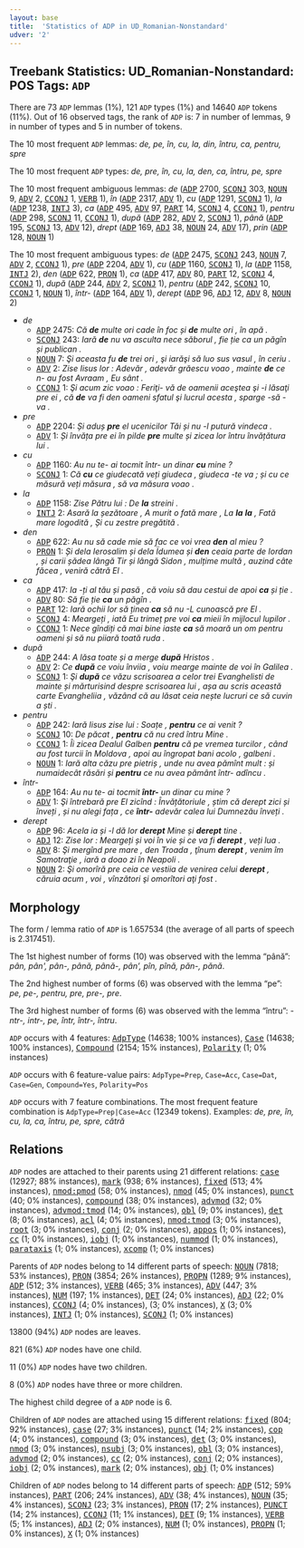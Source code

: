 ```yaml
---
layout: base
title:  'Statistics of ADP in UD_Romanian-Nonstandard'
udver: '2'
---
```


## Treebank Statistics: UD_Romanian-Nonstandard: POS Tags: `ADP`

There are 73 `ADP` lemmas (1%), 121 `ADP` types (1%) and 14640 `ADP` tokens (11%).
Out of 16 observed tags, the rank of `ADP` is: 7 in number of lemmas, 9 in number of types and 5 in number of tokens.

The 10 most frequent `ADP` lemmas: <em>de, pe, în, cu, la, din, întru, ca, pentru, spre</em>

The 10 most frequent `ADP` types:  <em>de, pre, în, cu, la, den, ca, întru, pe, spre</em>

The 10 most frequent ambiguous lemmas: <em>de</em> (<tt><a href="ro_nonstandard-pos-ADP.html">ADP</a></tt> 2700, <tt><a href="ro_nonstandard-pos-SCONJ.html">SCONJ</a></tt> 303, <tt><a href="ro_nonstandard-pos-NOUN.html">NOUN</a></tt> 9, <tt><a href="ro_nonstandard-pos-ADV.html">ADV</a></tt> 2, <tt><a href="ro_nonstandard-pos-CCONJ.html">CCONJ</a></tt> 1, <tt><a href="ro_nonstandard-pos-VERB.html">VERB</a></tt> 1), <em>în</em> (<tt><a href="ro_nonstandard-pos-ADP.html">ADP</a></tt> 2317, <tt><a href="ro_nonstandard-pos-ADV.html">ADV</a></tt> 1), <em>cu</em> (<tt><a href="ro_nonstandard-pos-ADP.html">ADP</a></tt> 1291, <tt><a href="ro_nonstandard-pos-SCONJ.html">SCONJ</a></tt> 1), <em>la</em> (<tt><a href="ro_nonstandard-pos-ADP.html">ADP</a></tt> 1238, <tt><a href="ro_nonstandard-pos-INTJ.html">INTJ</a></tt> 3), <em>ca</em> (<tt><a href="ro_nonstandard-pos-ADP.html">ADP</a></tt> 495, <tt><a href="ro_nonstandard-pos-ADV.html">ADV</a></tt> 97, <tt><a href="ro_nonstandard-pos-PART.html">PART</a></tt> 14, <tt><a href="ro_nonstandard-pos-SCONJ.html">SCONJ</a></tt> 4, <tt><a href="ro_nonstandard-pos-CCONJ.html">CCONJ</a></tt> 1), <em>pentru</em> (<tt><a href="ro_nonstandard-pos-ADP.html">ADP</a></tt> 298, <tt><a href="ro_nonstandard-pos-SCONJ.html">SCONJ</a></tt> 11, <tt><a href="ro_nonstandard-pos-CCONJ.html">CCONJ</a></tt> 1), <em>după</em> (<tt><a href="ro_nonstandard-pos-ADP.html">ADP</a></tt> 282, <tt><a href="ro_nonstandard-pos-ADV.html">ADV</a></tt> 2, <tt><a href="ro_nonstandard-pos-SCONJ.html">SCONJ</a></tt> 1), <em>până</em> (<tt><a href="ro_nonstandard-pos-ADP.html">ADP</a></tt> 195, <tt><a href="ro_nonstandard-pos-SCONJ.html">SCONJ</a></tt> 13, <tt><a href="ro_nonstandard-pos-ADV.html">ADV</a></tt> 12), <em>drept</em> (<tt><a href="ro_nonstandard-pos-ADP.html">ADP</a></tt> 169, <tt><a href="ro_nonstandard-pos-ADJ.html">ADJ</a></tt> 38, <tt><a href="ro_nonstandard-pos-NOUN.html">NOUN</a></tt> 24, <tt><a href="ro_nonstandard-pos-ADV.html">ADV</a></tt> 17), <em>prin</em> (<tt><a href="ro_nonstandard-pos-ADP.html">ADP</a></tt> 128, <tt><a href="ro_nonstandard-pos-NOUN.html">NOUN</a></tt> 1)

The 10 most frequent ambiguous types:  <em>de</em> (<tt><a href="ro_nonstandard-pos-ADP.html">ADP</a></tt> 2475, <tt><a href="ro_nonstandard-pos-SCONJ.html">SCONJ</a></tt> 243, <tt><a href="ro_nonstandard-pos-NOUN.html">NOUN</a></tt> 7, <tt><a href="ro_nonstandard-pos-ADV.html">ADV</a></tt> 2, <tt><a href="ro_nonstandard-pos-CCONJ.html">CCONJ</a></tt> 1), <em>pre</em> (<tt><a href="ro_nonstandard-pos-ADP.html">ADP</a></tt> 2204, <tt><a href="ro_nonstandard-pos-ADV.html">ADV</a></tt> 1), <em>cu</em> (<tt><a href="ro_nonstandard-pos-ADP.html">ADP</a></tt> 1160, <tt><a href="ro_nonstandard-pos-SCONJ.html">SCONJ</a></tt> 1), <em>la</em> (<tt><a href="ro_nonstandard-pos-ADP.html">ADP</a></tt> 1158, <tt><a href="ro_nonstandard-pos-INTJ.html">INTJ</a></tt> 2), <em>den</em> (<tt><a href="ro_nonstandard-pos-ADP.html">ADP</a></tt> 622, <tt><a href="ro_nonstandard-pos-PRON.html">PRON</a></tt> 1), <em>ca</em> (<tt><a href="ro_nonstandard-pos-ADP.html">ADP</a></tt> 417, <tt><a href="ro_nonstandard-pos-ADV.html">ADV</a></tt> 80, <tt><a href="ro_nonstandard-pos-PART.html">PART</a></tt> 12, <tt><a href="ro_nonstandard-pos-SCONJ.html">SCONJ</a></tt> 4, <tt><a href="ro_nonstandard-pos-CCONJ.html">CCONJ</a></tt> 1), <em>după</em> (<tt><a href="ro_nonstandard-pos-ADP.html">ADP</a></tt> 244, <tt><a href="ro_nonstandard-pos-ADV.html">ADV</a></tt> 2, <tt><a href="ro_nonstandard-pos-SCONJ.html">SCONJ</a></tt> 1), <em>pentru</em> (<tt><a href="ro_nonstandard-pos-ADP.html">ADP</a></tt> 242, <tt><a href="ro_nonstandard-pos-SCONJ.html">SCONJ</a></tt> 10, <tt><a href="ro_nonstandard-pos-CCONJ.html">CCONJ</a></tt> 1, <tt><a href="ro_nonstandard-pos-NOUN.html">NOUN</a></tt> 1), <em>într-</em> (<tt><a href="ro_nonstandard-pos-ADP.html">ADP</a></tt> 164, <tt><a href="ro_nonstandard-pos-ADV.html">ADV</a></tt> 1), <em>derept</em> (<tt><a href="ro_nonstandard-pos-ADP.html">ADP</a></tt> 96, <tt><a href="ro_nonstandard-pos-ADJ.html">ADJ</a></tt> 12, <tt><a href="ro_nonstandard-pos-ADV.html">ADV</a></tt> 8, <tt><a href="ro_nonstandard-pos-NOUN.html">NOUN</a></tt> 2)


* <em>de</em>
  * <tt><a href="ro_nonstandard-pos-ADP.html">ADP</a></tt> 2475: <em>Că <b>de</b> multe ori cade în foc și <b>de</b> multe ori , în apă .</em>
  * <tt><a href="ro_nonstandard-pos-SCONJ.html">SCONJ</a></tt> 243: <em>Iară <b>de</b> nu va asculta nece săborul , fie ție ca un păgîn și publican .</em>
  * <tt><a href="ro_nonstandard-pos-NOUN.html">NOUN</a></tt> 7: <em>Şi aceasta fu <b>de</b> trei ori , şi iarăşi să luo sus vasul , în ceriu .</em>
  * <tt><a href="ro_nonstandard-pos-ADV.html">ADV</a></tt> 2: <em>Zise Iisus lor : Adevăr , adevăr grăescu voao , mainte <b>de</b> ce n- au fost Avraam , Eu sânt .</em>
  * <tt><a href="ro_nonstandard-pos-CCONJ.html">CCONJ</a></tt> 1: <em>Şi acum zic voao : Feriţi- vă de oamenii aceştea şi -i lăsaţi pre ei , că <b>de</b> va fi den oameni sfatul şi lucrul acesta , sparge -să -va .</em>
* <em>pre</em>
  * <tt><a href="ro_nonstandard-pos-ADP.html">ADP</a></tt> 2204: <em>Și aduș <b>pre</b> el ucenicilor Tăi și nu -l putură vindeca .</em>
  * <tt><a href="ro_nonstandard-pos-ADV.html">ADV</a></tt> 1: <em>Și învăța pre ei în pilde <b>pre</b> multe și zicea lor întru învățătura lui .</em>
* <em>cu</em>
  * <tt><a href="ro_nonstandard-pos-ADP.html">ADP</a></tt> 1160: <em>Au nu te- ai tocmit într- un dinar <b>cu</b> mine ?</em>
  * <tt><a href="ro_nonstandard-pos-SCONJ.html">SCONJ</a></tt> 1: <em>Că <b>cu</b> ce giudecată veți giudeca , giudeca -te va ; și cu ce măsură veți măsura , să va măsura voao .</em>
* <em>la</em>
  * <tt><a href="ro_nonstandard-pos-ADP.html">ADP</a></tt> 1158: <em>Zise Pătru lui : De <b>la</b> streini .</em>
  * <tt><a href="ro_nonstandard-pos-INTJ.html">INTJ</a></tt> 2: <em>Asară la șezătoare , A murit o fată mare , La <b>la</b> <b>la</b> , Fată mare logodită , Și cu zestre pregătită .</em>
* <em>den</em>
  * <tt><a href="ro_nonstandard-pos-ADP.html">ADP</a></tt> 622: <em>Au nu să cade mie să fac ce voi vrea <b>den</b> al mieu ?</em>
  * <tt><a href="ro_nonstandard-pos-PRON.html">PRON</a></tt> 1: <em>Și dela Ierosalim și dela Їdumea și <b>den</b> ceaia parte dе Iordan , și carii șădea lângă Tir și lângă Sidon , mulțime multă , auzind câte făcea , veniră cătră Еl .</em>
* <em>ca</em>
  * <tt><a href="ro_nonstandard-pos-ADP.html">ADP</a></tt> 417: <em>Ia -ți al tău și pasă , că voiu să dau cestui de apoi <b>ca</b> și ție .</em>
  * <tt><a href="ro_nonstandard-pos-ADV.html">ADV</a></tt> 80: <em>Să fie ție <b>ca</b> un păgîn .</em>
  * <tt><a href="ro_nonstandard-pos-PART.html">PART</a></tt> 12: <em>Iară ochii lor să ținea <b>ca</b> să nu -L cunoască pre El .</em>
  * <tt><a href="ro_nonstandard-pos-SCONJ.html">SCONJ</a></tt> 4: <em>Meargeți , iată Eu trimeț pre voi <b>ca</b> mieii în mijlocul lupilor .</em>
  * <tt><a href="ro_nonstandard-pos-CCONJ.html">CCONJ</a></tt> 1: <em>Nece gîndiți că mai bine iaste <b>ca</b> să moară un om pentru oameni și să nu piiară toată ruda .</em>
* <em>după</em>
  * <tt><a href="ro_nonstandard-pos-ADP.html">ADP</a></tt> 244: <em>A lăsa toate și a merge <b>după</b> Hristos .</em>
  * <tt><a href="ro_nonstandard-pos-ADV.html">ADV</a></tt> 2: <em>Ce <b>după</b> ce voiu înviia , voiu mearge mainte de voi în Galilea .</em>
  * <tt><a href="ro_nonstandard-pos-SCONJ.html">SCONJ</a></tt> 1: <em>Şi <b>după</b> ce văzu scrisoarea a celor trei Evanghelisti de mainte și mărturisind despre scrisoarea lui , așa au scris această carte Evangheliia , văzând că au lăsat ceia nește lucruri ce să cuvin a ști .</em>
* <em>pentru</em>
  * <tt><a href="ro_nonstandard-pos-ADP.html">ADP</a></tt> 242: <em>Iară Iisus zise lui : Soațe , <b>pentru</b> ce ai venit ?</em>
  * <tt><a href="ro_nonstandard-pos-SCONJ.html">SCONJ</a></tt> 10: <em>De păcat , <b>pentru</b> că nu cred întru Mine .</em>
  * <tt><a href="ro_nonstandard-pos-CCONJ.html">CCONJ</a></tt> 1: <em>Îi zicea Dealul Galben <b>pentru</b> că pe vremea turcilor , când au fost turcii în Moldova , apoi au îngropat bani acolo , galbeni .</em>
  * <tt><a href="ro_nonstandard-pos-NOUN.html">NOUN</a></tt> 1: <em>Iară alta căzu pre pietriș , unde nu avea pămînt mult : și numaidecât răsări și <b>pentru</b> ce nu avea pământ într- adîncu .</em>
* <em>într-</em>
  * <tt><a href="ro_nonstandard-pos-ADP.html">ADP</a></tt> 164: <em>Au nu te- ai tocmit <b>într-</b> un dinar cu mine ?</em>
  * <tt><a href="ro_nonstandard-pos-ADV.html">ADV</a></tt> 1: <em>Şi întrebară pre El zicînd : Învățătoriule , știm că derept zici și înveți , și nu alegi fața , ce <b>într-</b> adevăr calea lui Dumnezău înveți .</em>
* <em>derept</em>
  * <tt><a href="ro_nonstandard-pos-ADP.html">ADP</a></tt> 96: <em>Acela ia și -l dă lor <b>derept</b> Mine și <b>derept</b> tine .</em>
  * <tt><a href="ro_nonstandard-pos-ADJ.html">ADJ</a></tt> 12: <em>Zise lor : Meargeți și voi în vie și ce va fi <b>derept</b> , veți lua .</em>
  * <tt><a href="ro_nonstandard-pos-ADV.html">ADV</a></tt> 8: <em>Şi mergînd pre mare , den Troada , ţînum <b>derept</b> , venim îm Samotraţie , iară a doao zi în Neapoli .</em>
  * <tt><a href="ro_nonstandard-pos-NOUN.html">NOUN</a></tt> 2: <em>Şi omorîră pre ceia ce vestiia de venirea celui <b>derept</b> , căruia acum , voi , vînzători şi omorîtori aţi fost .</em>

## Morphology

The form / lemma ratio of `ADP` is 1.657534 (the average of all parts of speech is 2.317451).

The 1st highest number of forms (10) was observed with the lemma “până”: <em>pân, pân', pân-, până, până-, pân’, pîn, pînă, păn-, pănă</em>.

The 2nd highest number of forms (6) was observed with the lemma “pe”: <em>pe, pe-, pentru, pre, pre-, prе</em>.

The 3rd highest number of forms (6) was observed with the lemma “întru”: <em>-ntr-, intr-, pe, într, într-, întru</em>.

`ADP` occurs with 4 features: <tt><a href="ro_nonstandard-feat-AdpType.html">AdpType</a></tt> (14638; 100% instances), <tt><a href="ro_nonstandard-feat-Case.html">Case</a></tt> (14638; 100% instances), <tt><a href="ro_nonstandard-feat-Compound.html">Compound</a></tt> (2154; 15% instances), <tt><a href="ro_nonstandard-feat-Polarity.html">Polarity</a></tt> (1; 0% instances)

`ADP` occurs with 6 feature-value pairs: `AdpType=Prep`, `Case=Acc`, `Case=Dat`, `Case=Gen`, `Compound=Yes`, `Polarity=Pos`

`ADP` occurs with 7 feature combinations.
The most frequent feature combination is `AdpType=Prep|Case=Acc` (12349 tokens).
Examples: <em>de, pre, în, cu, la, ca, întru, pe, spre, cătră</em>


## Relations

`ADP` nodes are attached to their parents using 21 different relations: <tt><a href="ro_nonstandard-dep-case.html">case</a></tt> (12927; 88% instances), <tt><a href="ro_nonstandard-dep-mark.html">mark</a></tt> (938; 6% instances), <tt><a href="ro_nonstandard-dep-fixed.html">fixed</a></tt> (513; 4% instances), <tt><a href="ro_nonstandard-dep-nmod-pmod.html">nmod:pmod</a></tt> (58; 0% instances), <tt><a href="ro_nonstandard-dep-nmod.html">nmod</a></tt> (45; 0% instances), <tt><a href="ro_nonstandard-dep-punct.html">punct</a></tt> (40; 0% instances), <tt><a href="ro_nonstandard-dep-compound.html">compound</a></tt> (38; 0% instances), <tt><a href="ro_nonstandard-dep-advmod.html">advmod</a></tt> (32; 0% instances), <tt><a href="ro_nonstandard-dep-advmod-tmod.html">advmod:tmod</a></tt> (14; 0% instances), <tt><a href="ro_nonstandard-dep-obl.html">obl</a></tt> (9; 0% instances), <tt><a href="ro_nonstandard-dep-det.html">det</a></tt> (8; 0% instances), <tt><a href="ro_nonstandard-dep-acl.html">acl</a></tt> (4; 0% instances), <tt><a href="ro_nonstandard-dep-nmod-tmod.html">nmod:tmod</a></tt> (3; 0% instances), <tt><a href="ro_nonstandard-dep-root.html">root</a></tt> (3; 0% instances), <tt><a href="ro_nonstandard-dep-conj.html">conj</a></tt> (2; 0% instances), <tt><a href="ro_nonstandard-dep-appos.html">appos</a></tt> (1; 0% instances), <tt><a href="ro_nonstandard-dep-cc.html">cc</a></tt> (1; 0% instances), <tt><a href="ro_nonstandard-dep-iobj.html">iobj</a></tt> (1; 0% instances), <tt><a href="ro_nonstandard-dep-nummod.html">nummod</a></tt> (1; 0% instances), <tt><a href="ro_nonstandard-dep-parataxis.html">parataxis</a></tt> (1; 0% instances), <tt><a href="ro_nonstandard-dep-xcomp.html">xcomp</a></tt> (1; 0% instances)

Parents of `ADP` nodes belong to 14 different parts of speech: <tt><a href="ro_nonstandard-pos-NOUN.html">NOUN</a></tt> (7818; 53% instances), <tt><a href="ro_nonstandard-pos-PRON.html">PRON</a></tt> (3854; 26% instances), <tt><a href="ro_nonstandard-pos-PROPN.html">PROPN</a></tt> (1289; 9% instances), <tt><a href="ro_nonstandard-pos-ADP.html">ADP</a></tt> (512; 3% instances), <tt><a href="ro_nonstandard-pos-VERB.html">VERB</a></tt> (465; 3% instances), <tt><a href="ro_nonstandard-pos-ADV.html">ADV</a></tt> (447; 3% instances), <tt><a href="ro_nonstandard-pos-NUM.html">NUM</a></tt> (197; 1% instances), <tt><a href="ro_nonstandard-pos-DET.html">DET</a></tt> (24; 0% instances), <tt><a href="ro_nonstandard-pos-ADJ.html">ADJ</a></tt> (22; 0% instances), <tt><a href="ro_nonstandard-pos-CCONJ.html">CCONJ</a></tt> (4; 0% instances),  (3; 0% instances), <tt><a href="ro_nonstandard-pos-X.html">X</a></tt> (3; 0% instances), <tt><a href="ro_nonstandard-pos-INTJ.html">INTJ</a></tt> (1; 0% instances), <tt><a href="ro_nonstandard-pos-SCONJ.html">SCONJ</a></tt> (1; 0% instances)

13800 (94%) `ADP` nodes are leaves.

821 (6%) `ADP` nodes have one child.

11 (0%) `ADP` nodes have two children.

8 (0%) `ADP` nodes have three or more children.

The highest child degree of a `ADP` node is 6.

Children of `ADP` nodes are attached using 15 different relations: <tt><a href="ro_nonstandard-dep-fixed.html">fixed</a></tt> (804; 92% instances), <tt><a href="ro_nonstandard-dep-case.html">case</a></tt> (27; 3% instances), <tt><a href="ro_nonstandard-dep-punct.html">punct</a></tt> (14; 2% instances), <tt><a href="ro_nonstandard-dep-cop.html">cop</a></tt> (4; 0% instances), <tt><a href="ro_nonstandard-dep-compound.html">compound</a></tt> (3; 0% instances), <tt><a href="ro_nonstandard-dep-det.html">det</a></tt> (3; 0% instances), <tt><a href="ro_nonstandard-dep-nmod.html">nmod</a></tt> (3; 0% instances), <tt><a href="ro_nonstandard-dep-nsubj.html">nsubj</a></tt> (3; 0% instances), <tt><a href="ro_nonstandard-dep-obl.html">obl</a></tt> (3; 0% instances), <tt><a href="ro_nonstandard-dep-advmod.html">advmod</a></tt> (2; 0% instances), <tt><a href="ro_nonstandard-dep-cc.html">cc</a></tt> (2; 0% instances), <tt><a href="ro_nonstandard-dep-conj.html">conj</a></tt> (2; 0% instances), <tt><a href="ro_nonstandard-dep-iobj.html">iobj</a></tt> (2; 0% instances), <tt><a href="ro_nonstandard-dep-mark.html">mark</a></tt> (2; 0% instances), <tt><a href="ro_nonstandard-dep-obj.html">obj</a></tt> (1; 0% instances)

Children of `ADP` nodes belong to 14 different parts of speech: <tt><a href="ro_nonstandard-pos-ADP.html">ADP</a></tt> (512; 59% instances), <tt><a href="ro_nonstandard-pos-PART.html">PART</a></tt> (206; 24% instances), <tt><a href="ro_nonstandard-pos-ADV.html">ADV</a></tt> (38; 4% instances), <tt><a href="ro_nonstandard-pos-NOUN.html">NOUN</a></tt> (35; 4% instances), <tt><a href="ro_nonstandard-pos-SCONJ.html">SCONJ</a></tt> (23; 3% instances), <tt><a href="ro_nonstandard-pos-PRON.html">PRON</a></tt> (17; 2% instances), <tt><a href="ro_nonstandard-pos-PUNCT.html">PUNCT</a></tt> (14; 2% instances), <tt><a href="ro_nonstandard-pos-CCONJ.html">CCONJ</a></tt> (11; 1% instances), <tt><a href="ro_nonstandard-pos-DET.html">DET</a></tt> (9; 1% instances), <tt><a href="ro_nonstandard-pos-VERB.html">VERB</a></tt> (5; 1% instances), <tt><a href="ro_nonstandard-pos-ADJ.html">ADJ</a></tt> (2; 0% instances), <tt><a href="ro_nonstandard-pos-NUM.html">NUM</a></tt> (1; 0% instances), <tt><a href="ro_nonstandard-pos-PROPN.html">PROPN</a></tt> (1; 0% instances), <tt><a href="ro_nonstandard-pos-X.html">X</a></tt> (1; 0% instances)

